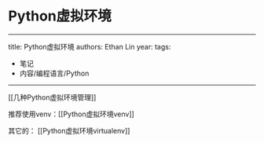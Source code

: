 # Python虚拟环境


---
title: Python虚拟环境
authors: Ethan Lin
year:
tags:
  - 笔记 
  - 内容/编程语言/Python 
---



[[几种Python虚拟环境管理]]

推荐使用venv：[[Python虚拟环境venv]]


其它的：
[[Python虚拟环境virtualenv]]